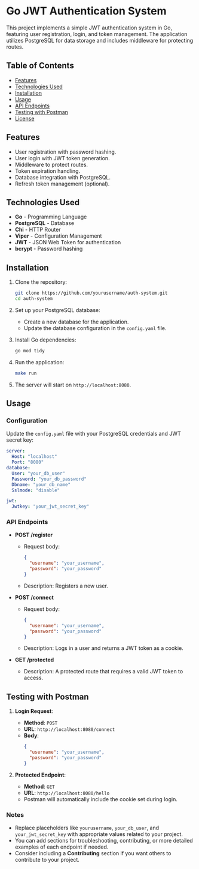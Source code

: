 # Go JWT Authentication System

This project implements a simple JWT authentication system in Go, featuring user registration, login, and token management. The application utilizes PostgreSQL for data storage and includes middleware for protecting routes.

## Table of Contents

- [Features](#features)
- [Technologies Used](#technologies-used)
- [Installation](#installation)
- [Usage](#usage)
- [API Endpoints](#api-endpoints)
- [Testing with Postman](#testing-with-postman)
- [License](#license)

## Features

- User registration with password hashing.
- User login with JWT token generation.
- Middleware to protect routes.
- Token expiration handling.
- Database integration with PostgreSQL.
- Refresh token management (optional).

## Technologies Used

- **Go** - Programming Language
- **PostgreSQL** - Database
- **Chi** - HTTP Router
- **Viper** - Configuration Management
- **JWT** - JSON Web Token for authentication
- **bcrypt** - Password hashing

## Installation

1. Clone the repository:
   ```bash
   git clone https://github.com/yourusername/auth-system.git
   cd auth-system
   ```

2. Set up your PostgreSQL database:
   - Create a new database for the application.
   - Update the database configuration in the `config.yaml` file.

3. Install Go dependencies:
   ```bash
   go mod tidy
   ```

4. Run the application:
   ```bash
   make run
   ```

5. The server will start on `http://localhost:8080`.

## Usage

### Configuration

Update the `config.yaml` file with your PostgreSQL credentials and JWT secret key:

```yaml
server:
  Host: "localhost"
  Port: "8080"
database:
  User: "your_db_user"
  Password: "your_db_password"
  Dbname: "your_db_name"
  Sslmode: "disable"

jwt:
  Jwtkey: "your_jwt_secret_key"
```

### API Endpoints

- **POST /register**
  - Request body:
    ```json
    {
      "username": "your_username",
      "password": "your_password"
    }
    ```
  - Description: Registers a new user.

- **POST /connect**
  - Request body:
    ```json
    {
      "username": "your_username",
      "password": "your_password"
    }
    ```
  - Description: Logs in a user and returns a JWT token as a cookie.

- **GET /protected**
  - Description: A protected route that requires a valid JWT token to access.

## Testing with Postman

1. **Login Request**:
   - **Method**: `POST`
   - **URL**: `http://localhost:8080/connect`
   - **Body**:
     ```json
     {
       "username": "your_username",
       "password": "your_password"
     }
     ```

2. **Protected Endpoint**:
   - **Method**: `GET`
   - **URL**: `http://localhost:8080/hello`
   - Postman will automatically include the cookie set during login.

### Notes
- Replace placeholders like `yourusername`, `your_db_user`, and `your_jwt_secret_key` with appropriate values related to your project.
- You can add sections for troubleshooting, contributing, or more detailed examples of each endpoint if needed.
- Consider including a **Contributing** section if you want others to contribute to your project. 
